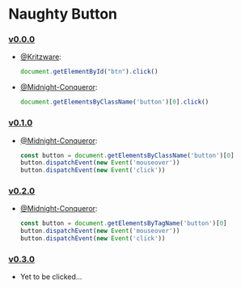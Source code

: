 # Naughty Button

### [v0.0.0](https://5fa15e1ba0c5130008f6c886--naughty-bhaskara-fdbe8e.netlify.app/)
 - [@Kritzware](https://github.com/kritzware):
   ```js
   document.getElementById("btn").click()
   ```
 - [@Midnight-Conqueror](https://github.com/Midnight-Conqueror):
   ```js
   document.getElementsByClassName('button')[0].click()
   ```
 
### [v0.1.0](https://5faed4c321017a0007ccb586--naughty-bhaskara-fdbe8e.netlify.app/)
- [@Midnight-Conqueror](https://github.com/Midnight-Conqueror):
  ```js
  const button = document.getElementsByClassName('button')[0]
  button.dispatchEvent(new Event('mouseover'))
  button.dispatchEvent(new Event('click'))
  ````

### [v0.2.0](https://613753c62b4abc0008996f92--naughty-bhaskara-fdbe8e.netlify.app/)
- [@Midnight-Conqueror](https://github.com/Midnight-Conqueror):
  ```js
  const button = document.getElementsByTagName('button')[0]
  button.dispatchEvent(new Event('mouseover'))
  button.dispatchEvent(new Event('click'))
  ````

### [v0.3.0](https://naughty-bhaskara-fdbe8e.netlify.app/)
- Yet to be clicked...